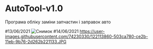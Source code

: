 # AutoTool-v1.0
Програма обліку  заміни запчастин і заправок авто

#13/06/2021
![Снимок](https://user-images.githubusercontent.com/74230330/121924050-383e2880-cd44-11eb-842f-fc2c5ac3e949.JPG)
#14/06/2021
https://user-images.githubusercontent.com/74230330/122113860-503ca780-ce2b-11eb-9b76-2d262b221133.JPG
